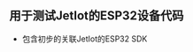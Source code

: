 <!--
 * @Author: xsj321
 * @Date: 2021-05-04 17:10:14
 * @LastEditTime: 2021-05-05 15:03:12
 * @LastEditors: xsj321
 * @Description: In User Settings Edit
 * @FilePath: /cover_device/README.md
-->
## 用于测试JetIot的ESP32设备代码

- 包含初步的关联JetIot的ESP32 SDK